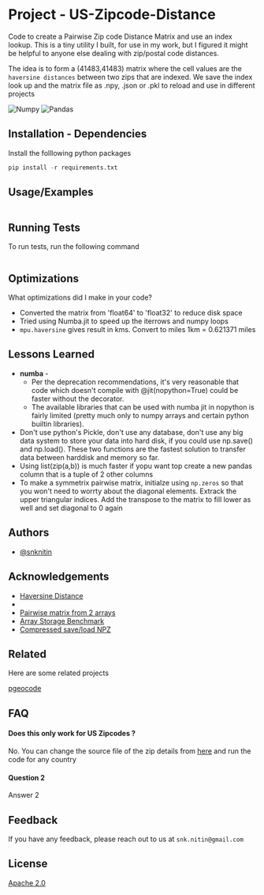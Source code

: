 # Project - US-Zipcode-Distance


Code to create a Pairwise Zip code Distance Matrix and use an index lookup. This is a tiny utility I built, for use in my work, but I figured it might be helpful to anyone else dealing with zip/postal code distances.

The idea is to form a (41483,41483) matrix where the cell values are the `haversine distances` between two zips that are indexed. We save the index look up and the matrix file as .npy, .json or .pkl to reload and use in different projects


![Numpy](https://img.shields.io/badge/numpy-%23013243.svg?style=for-the-badge&logo=numpy&logoColor=white)
![Pandas](https://img.shields.io/badge/pandas-%23150458.svg?style=for-the-badge&logo=pandas&logoColor=white)

## Installation - Dependencies

Install the folllowing python packages

```python
pip install -r requirements.txt
```
    
## Usage/Examples

```python


```


## Running Tests

To run tests, run the following command

```python


```


## Optimizations

What optimizations did I make in your code? 

* Converted the matrix from 'float64' to 'float32' to reduce disk space
* Tried using Numba.jit to speed up the iterrows and numpy loops
* `mpu.haversine` gives result in kms. Convert to miles 1km = 0.621371 miles


## Lessons Learned


* **numba** - 
    * Per the deprecation recommendations, it's very reasonable that code which doesn't compile with @jit(nopython=True) could be faster without the decorator.
    * The available libraries that can be used with numba jit in nopython is fairly limited (pretty much only to numpy arrays and certain python builtin libraries).   
* Don't use python's Pickle, don't use any database, don't use any big data system to store your data into hard disk, if you could use np.save() and np.load(). These two functions are the fastest solution to transfer data between harddisk and memory so far.
* Using list(zip(a,b)) is much faster if yopu want top create a new pandas column that is a tuple of 2 other columns
* To make a symmetrix pairwise matrix, initialze using `np.zeros` so that you won't need to worrty about the diagonal elements. Extrack the upper triangular indices. Add the transpose to the matrix to fill lower as well and set diagonal to 0 again

## Authors

- [@snknitin](https://www.github.com/snknitin)


## Acknowledgements

 - [Haversine Distance](https://stackoverflow.com/questions/19412462/getting-distance-between-two-points-based-on-latitude-longitude)
 - []()
 - [Pairwise matrix from 2 arrays](https://stackoverflow.com/questions/9704565/populate-numpy-matrix-from-the-difference-of-two-vectors/9704775#9704775)
 - [Array Storage Benchmark](https://github.com/mverleg/array_storage_benchmark)
 - [Compressed save/load NPZ](https://stackoverflow.com/questions/18231135/load-compressed-data-npz-from-file-using-numpy-load/44693995)



## Related

Here are some related projects

[pgeocode](https://pypi.org/project/pgeocode/)


## FAQ

#### Does this only work for US Zipcodes ? 

No. You can change the source file of the zip details from [here](https://github.com/symerio/postal-codes-data/tree/master/data/geonames) and run the code for any country

#### Question 2

Answer 2



## Feedback

If you have any feedback, please reach out to us at `snk.nitin@gmail.com` 


## License

[Apache 2.0](https://choosealicense.com/licenses/apache-2.0/)





